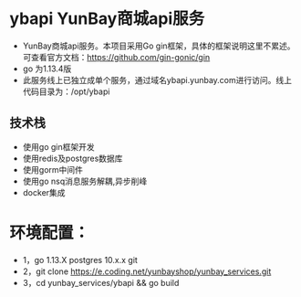 # ybapi YunBay商城api服务

* YunBay商城api服务。本项目采用Go gin框架，具体的框架说明这里不累述。可查看官方文档：https://github.com/gin-gonic/gin
* go 为1.13.4版
* 此服务线上已独立成单个服务，通过域名ybapi.yunbay.com进行访问。线上代码目录为：/opt/ybapi

## 技术栈

- 使用go gin框架开发
- 使用redis及postgres数据库
- 使用gorm中间件
- 使用go nsq消息服务解耦,异步削峰
- docker集成




# 环境配置：

* 1，go 1.13.X  postgres 10.x.x git
* 2，git clone https://e.coding.net/yunbayshop/yunbay_services.git
* 3，cd yunbay_services/ybapi && go build    



